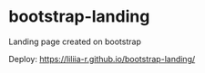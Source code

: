 # bootstrap-landing
Landing page created on bootstrap

Deploy: https://liliia-r.github.io/bootstrap-landing/
